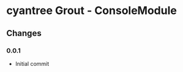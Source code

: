 cyantree Grout - ConsoleModule
==============================

Changes
-------

### 0.0.1

-   Initial commit
